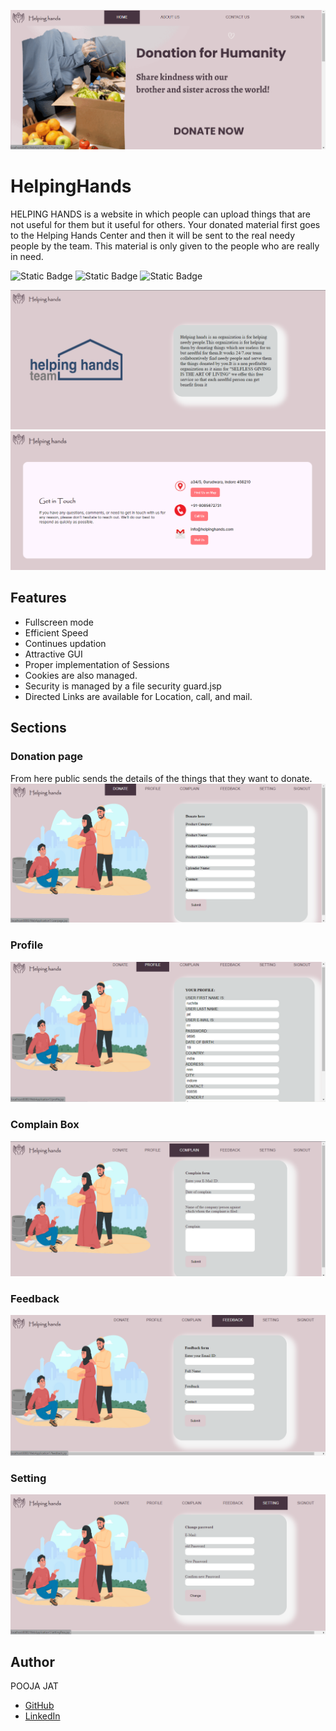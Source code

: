 ![j1](https://github.com/poojajat/Helping-Hands/blob/master/H111.png)
# HelpingHands
HELPING HANDS is a website in which people can upload things that are not useful for them but it useful for others.
Your donated material first goes to the Helping Hands Center and then it will be sent to the real needy people by the team. This material is only given to the people who are really in need.

![Static Badge](https://img.shields.io/badge/Frontend-HTML%2CCSS%2CJava%20script-brightgreen)
![Static Badge](https://img.shields.io/badge/Backtend-Advance%20Java-brightgreen)
![Static Badge](https://img.shields.io/badge/Database-SQLYOG-brightgreen)

![j1](https://github.com/poojajat/Helping-Hands/blob/master/H0.png)
![j1](https://github.com/poojajat/Helping-Hands/blob/master/H2.png)

## Features
- Fullscreen mode
- Efficient Speed
- Continues updation
- Attractive GUI
- Proper implementation of Sessions
- Cookies are also managed.
- Security is managed by a file security guard.jsp
- Directed Links are available for Location, call, and mail.

## Sections
  ### Donation page
  From here public sends the details of the things that they want to donate. 
![j1](https://github.com/poojajat/Helping-Hands/blob/master/H4.png)

  ### Profile
 ![j1](https://github.com/poojajat/Helping-Hands/blob/master/H5.png)

  ### Complain Box
 ![j1](https://github.com/poojajat/Helping-Hands/blob/master/H6.png)

  ### Feedback
 ![j1](https://github.com/poojajat/Helping-Hands/blob/master/H7.png)

 ### Setting
 ![j1](https://github.com/poojajat/Helping-Hands/blob/master/H8.png)

 ## Author
POOJA JAT
- [GitHub](https://www.github.com/poojajat)
- [LinkedIn](https://www.linkedin.com/in/pooja-jat)
  
